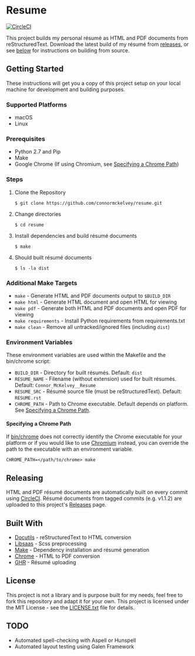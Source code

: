 # Resume

[![CircleCI](https://circleci.com/gh/connormckelvey/resume.svg?style=svg)](https://circleci.com/gh/connormckelvey/resume)

This project builds my personal résumé as HTML and PDF documents from 
reStructuredText. Download the latest build of my résumé from [releases](https://github.com/connormckelvey/resume/releases/latest), or see 
[below](#getting-started) for instructions on building from source.

## Getting Started

These instructions will get you a copy of this project setup on your local 
machine for development and building purposes. 

### Supported Platforms

- macOS
- Linux

### Prerequisites

- Python 2.7 and Pip
- Make
- Google Chrome (If using Chromium, see [Specifying a Chrome Path])

### Steps

1. Clone the Repository 
    ```
    $ git clone https://github.com/connormckelvey/resume.git
    ```
2. Change directories 
    ```
    $ cd resume
    ```
3. Install dependencies and build résumé documents
    ```
    $ make
    ```
4. Should built résumé documents
    ```
    $ ls -la dist
    ```

### Additional Make Targets

- `make` - Generate HTML and PDF documents output to `$BUILD_DIR`
- `make html` - Generate HTML document and open HTML for viewing
- `make pdf` - Generate both HTML and PDF documents and open PDF for viewing 
- `make requirements` - Install Python requirements from requirements.txt
- `make clean` - Remove all untracked/ignored files (including `dist`)

### Environment Variables

These environment variables are used within the Makefile and the bin/chrome 
script: 

- `BUILD_DIR` - Directory for built résumés. Default: `dist`
- `RESUME_NAME` - Filename (without extension) used for built résumés. Default: `Connor_McKelvey__Resume`
- `RESUME_SRC` - Résumé source file (must be reStructuredText). Default: `RESUME.rst`
- `CHROME_PATH` - Path to Chrome executable. Default depends on platform. See [Specifying a Chrome Path].

#### Specifying a Chrome Path

If [bin/chrome](bin/chrome) does not correctly identify the Chrome executable 
for your platform or if you would like to use [Chromium](https://www.chromium.org/) 
instead, you can override the path to the executable with an environment variable. 

`CHROME_PATH=</path/to/chrome> make`

## Releasing

HTML and PDF résumé documents are automatically built on every commit using 
[CircleCI](http://circleci.com/). Résumé documents from tagged commits (e.g. v1.1.2) 
are uploaded to this project's [Releases](https://github.com/connormckelvey/resume/releases) 
page.

## Built With

- [Docutils](http://docutils.sourceforge.net/) - reStructuredText to HTML conversion
- [Libsaas](https://github.com/sass/libsass-python) - Scss preprocessing
- [Make](https://www.gnu.org/software/make/) - Dependency installation and résumé generation
- [Chrome](https://www.google.com/chrome/) - HTML to PDF conversion
- [GHR](https://github.com/tcnksm/ghr) - Résumé uploading

## License

This project is not a library and is purpose built for my needs, feel free to 
fork this repository and adapt it for your own. This project is licensed under 
the MIT License - see the [LICENSE.txt](LICENSE.txt) file for details.

## TODO

- Automated spell-checking with Aspell or Hunspell
- Automated layout testing using Galen Framework

[Specifying a Chrome Path]: #specifying-a-chrome-path